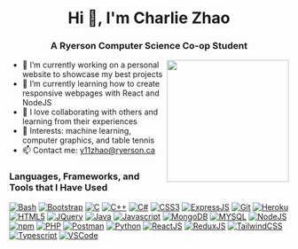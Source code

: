 <h1 align="center">Hi 👋, I'm Charlie Zhao</h1>
<h3 align="center">A Ryerson Computer Science Co-op Student</h3>
<img align="right" src="https://www.gstatic.com/android/keyboard/emojikitchen/20210831/u1f426/u1f426_u1f525.png" style="width:220px;height:220px;"></img>


- 🔭 I’m currently working on a personal website to showcase my best projects
- 🌱 I’m currently learning how to create responsive webpages with React and NodeJS
- 👯 I love collaborating with others and learning from their experiences
- 💬 Interests: machine learning, computer graphics, and table tennis
- 📫 Contact me: [y11zhao@ryerson.ca](mailto:y11zhao@ryerson.ca?subject=[GitHub]%20Your%20Subject%20Here)

### Languages, Frameworks, and Tools that I Have Used
<!-- <a href="" target="_blank" rel="noreferrer"><img src="" alt=""></img></a> -->
<a href="https://www.gnu.org/software/bash/" target="_blank" rel="noreferrer"><img src="https://img.shields.io/badge/Bash-4EAA25?style=for-the-badge&logo=gnubash&logoColor=white" alt="Bash"></img></a>
<a href="https://getbootstrap.com/" target="_blank" rel="noreferrer"><img src="https://img.shields.io/badge/bootstrap-%23563D7C.svg?style=for-the-badge&logo=bootstrap&logoColor=white" alt="Bootstrap"></img></a>
<a href="https://www.cprogramming.com/" target="_blank" rel="noreferrer"><img src="https://img.shields.io/badge/C-00599C?style=for-the-badge&logo=c&logoColor=white" alt="C"></img></a>
<a href="https://www.w3schools.com/cpp/" target="_blank" rel="noreferrer"><img src="https://img.shields.io/badge/C%2B%2B-00599C?style=for-the-badge&logo=c%2B%2B&logoColor=white" alt="C++"></img></a>
<a href="https://www.w3schools.com/cs/index.php" target="_blank" rel="noreferrer"><img src="https://img.shields.io/badge/C%23-239120?style=for-the-badge&logo=c-sharp&logoColor=white" alt="C#"></img></a>
<a href="https://css-tricks.com/" target="_blank" rel="noreferrer"><img src="https://img.shields.io/badge/CSS3-25a1e1?style=for-the-badge&logo=css3&logoColor=white" alt="CSS3"></img></a>
<a href="https://expressjs.com/" target="_blank" rel="noreferrer"><img src="https://img.shields.io/badge/-Express-%232C3A42?style=for-the-badge&logo=express" alt="ExpressJS"></img></a>
<a href="https://git-scm.com/" target="_blank" rel="noreferrer"><img src="https://img.shields.io/badge/Git-F05032?style=for-the-badge&logo=git&logoColor=white" alt="Git"></img></a>
<a href="https://www.heroku.com/" target="_blank" rel="noreferrer"><img src="https://img.shields.io/badge/Heroku-430098?style=for-the-badge&logo=heroku&logoColor=white" alt="Heroku"></img></a>
<a href="https://www.w3schools.com/html/" target="_blank" rel="noreferrer"><img src="https://img.shields.io/badge/HTML5-E34F26?style=for-the-badge&logo=html5&logoColor=white" alt="HTML5"></img></a>
<a href="https://jquery.com/" target="_blank" rel="noreferrer"><img src="https://img.shields.io/badge/jquery-%230769AD.svg?style=for-the-badge&logo=jquery&logoColor=white" alt="JQuery"></img></a>
<a href="https://www.w3schools.com/java/" target="_blank" rel="noreferrer"><img src="https://img.shields.io/badge/Java-ED8B00?style=for-the-badge&logo=java&logoColor=white" alt="Java"></img></a>
<a href="https://www.javascript.com/" target="_blank" rel="noreferrer"><img src="https://img.shields.io/badge/JavaScript-323330?style=for-the-badge&logo=javascript&logoColor=F7DF1E" alt="Javascript"></img></a>
<a href="https://www.mongodb.com/" target="_blank" rel="noreferrer"><img src="https://img.shields.io/badge/MongoDB-4EA94B?style=for-the-badge&logo=mongodb&logoColor=white" alt="MongoDB"></img></a>
<a href="https://www.mysql.com/" target="_blank" rel="noreferrer"><img src="https://img.shields.io/badge/MySQL-005C84?style=for-the-badge&logo=mysql&logoColor=white" alt="MYSQL"></img></a>
<a href="https://nodejs.org/en/" target="_blank" rel="noreferrer"><img src="https://img.shields.io/badge/Node.js-43853D?style=for-the-badge&logo=node.js&logoColor=white" alt="NodeJS"></img></a>
<a href="https://www.npmjs.com/" target="_blank" rel="noreferrer"><img src="https://img.shields.io/badge/npm-CB3837?style=for-the-badge&logo=npm&logoColor=white" alt="npm"></img></a>
<a href="https://www.php.net/" target="_blank" rel="noreferrer"><img src="https://img.shields.io/badge/PHP-777BB4?style=for-the-badge&logo=php&logoColor=white" alt="PHP"></img></a>
<a href="https://www.postman.com/" target="_blank" rel="noreferrer"><img src="https://img.shields.io/badge/Postman-FF6C37?style=for-the-badge&logo=Postman&logoColor=white" alt="Postman"></img></a>
<a href="https://www.python.org/" target="_blank" rel="noreferrer"><img src="https://img.shields.io/badge/Python-FFD43B?style=for-the-badge&logo=python&logoColor=darkgreen" alt="Python"></img></a>
<a href="https://reactjs.org/" target="_blank" rel="noreferrer"><img src="https://img.shields.io/badge/React-20232A?style=for-the-badge&logo=react&logoColor=61DAFB" alt="ReactJS"></img></a>
<a href="https://redux.js.org/" target="_blank" rel="noreferrer"><img src="https://img.shields.io/badge/Redux-593D88?style=for-the-badge&logo=redux&logoColor=white" alt="ReduxJS"></img></a>
<a href="https://tailwindcss.com/" target="_blank" rel="noreferrer"><img src="https://img.shields.io/badge/-TailwindCss-%231a202c?style=for-the-badge&logo=tailwind-css" alt="TailwindCSS"></img></a>
<a href="https://www.typescriptlang.org/" target="_blank" rel="noreferrer"><img src="https://img.shields.io/badge/-TypeScript-007ACC?style=for-the-badge&logo=typescript&logoColor=white" alt="Typescript"></img></a>
<a href="https://code.visualstudio.com/" target="_blank" rel="noreferrer"><img src="https://img.shields.io/badge/-VSCode-%23007ACC?style=for-the-badge&logo=visual-studio-code" alt="VSCode"></img></a>

